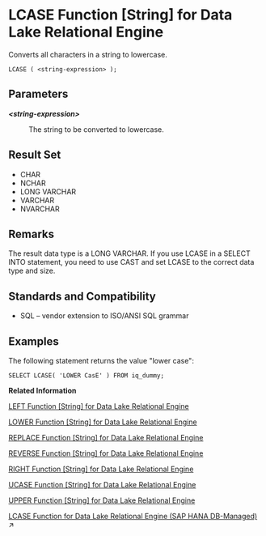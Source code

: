 <!-- loioa55c82d484f210158fe3bfeba4f0e0bd -->

# LCASE Function \[String\] for Data Lake Relational Engine

Converts all characters in a string to lowercase.



```
LCASE ( <string-expression> );
```



<a name="loioa55c82d484f210158fe3bfeba4f0e0bd__LCASE_parm1"/>

## Parameters


<dl>
<dt><b>

*<string-expression\>*

</b></dt>
<dd>

The string to be converted to lowercase.



</dd>
</dl>



<a name="loioa55c82d484f210158fe3bfeba4f0e0bd__LCASE_returns1"/>

## Result Set

-   CHAR
-   NCHAR
-   LONG VARCHAR
-   VARCHAR
-   NVARCHAR



<a name="loioa55c82d484f210158fe3bfeba4f0e0bd__LCASE_remarks1"/>

## Remarks

The result data type is a LONG VARCHAR. If you use LCASE in a SELECT INTO statement, you need to use CAST and set LCASE to the correct data type and size.



<a name="loioa55c82d484f210158fe3bfeba4f0e0bd__LCASE_standards1"/>

## Standards and Compatibility

-   SQL – vendor extension to ISO/ANSI SQL grammar



<a name="loioa55c82d484f210158fe3bfeba4f0e0bd__LCASE_example1"/>

## Examples

The following statement returns the value "lower case":

```
SELECT LCASE( 'LOWER CasE' ) FROM iq_dummy;
```

**Related Information**  


[LEFT Function \[String\] for Data Lake Relational Engine](left-function-string-for-data-lake-relational-engine-a55d883.md "Returns a specified number of characters from the beginning of a string.")

[LOWER Function \[String\] for Data Lake Relational Engine](lower-function-string-for-data-lake-relational-engine-a561324.md "Converts all characters in a string to lowercase.")

[REPLACE Function \[String\] for Data Lake Relational Engine](replace-function-string-for-data-lake-relational-engine-a579952.md "Replaces all occurrences of a substring with another substring.")

[REVERSE Function \[String\] for Data Lake Relational Engine](reverse-function-string-for-data-lake-relational-engine-a57a972.md "Takes one argument as an input of type BINARY or STRING and returns the specified string with characters listed in reverse order.")

[RIGHT Function \[String\] for Data Lake Relational Engine](right-function-string-for-data-lake-relational-engine-a57b364.md "Returns the rightmost characters of a string.")

[UCASE Function \[String\] for Data Lake Relational Engine](ucase-function-string-for-data-lake-relational-engine-a58c382.md "Converts all characters in a string to uppercase.")

[UPPER Function \[String\] for Data Lake Relational Engine](upper-function-string-for-data-lake-relational-engine-a58cbc0.md "Converts all characters in a string to uppercase.")

[LCASE Function for Data Lake Relational Engine (SAP HANA DB-Managed)](https://help.sap.com/viewer/a898e08b84f21015969fa437e89860c8/2024_3_QRC/en-US/d968d3bd4e5c4662962a776072f95601.html "Converts all characters in a string to lowercase.") :arrow_upper_right:

